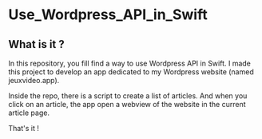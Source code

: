 # Use_Wordpress_API_in_Swift

## What is it ?

In this repository, you fill find a way to use Wordpress API in Swift. 
I made this project to develop an app dedicated to my Wordpress website (named jeuxvideo.app).

Inside the repo, there is a script to create a list of articles. And when you click on an article, the app open a webview of the website in the current article page.

That's it !
